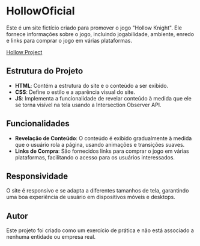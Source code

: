 # HollowOficial

Este é um site fictício criado para promover o jogo "Hollow Knight". Ele fornece informações sobre o jogo, incluindo jogabilidade, ambiente, enredo e links para comprar o jogo em várias plataformas.

<a href="https://hollow-project.netlify.app/">Hollow Project</a>

## Estrutura do Projeto

- **HTML**: Contém a estrutura do site e o conteúdo a ser exibido.
- **CSS**: Define o estilo e a aparência visual do site.
- **JS**: Implementa a funcionalidade de revelar conteúdo à medida que ele se torna visível na tela usando a Intersection Observer API.

## Funcionalidades

- **Revelação de Conteúdo**: O conteúdo é exibido gradualmente à medida que o usuário rola a página, usando animações e transições suaves.
- **Links de Compra**: São fornecidos links para comprar o jogo em várias plataformas, facilitando o acesso para os usuários interessados.

## Responsividade

O site é responsivo e se adapta a diferentes tamanhos de tela, garantindo uma boa experiência de usuário em dispositivos móveis e desktops.

## Autor

Este projeto foi criado como um exercício de prática e não está associado a nenhuma entidade ou empresa real.
